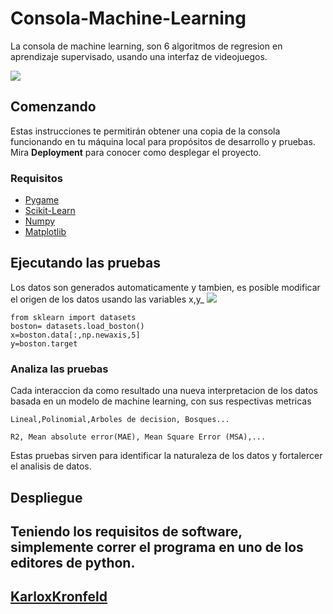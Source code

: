 # Consola-Machine-Learning

La consola de machine learning, son 6 algoritmos de regresion en aprendizaje supervisado, usando una interfaz de videojuegos.

![](https://media.giphy.com/media/dWNXUH0y1X0Behnx6H/giphy.gif)


## Comenzando 

Estas instrucciones te permitirán obtener una copia de la consola funcionando en tu máquina local para propósitos de desarrollo y pruebas.
Mira **Deployment** para conocer como desplegar el proyecto.

### Requisitos 

* [Pygame](https://www.pygame.org/wiki/GettingStarted)
* [Scikit-Learn](https://scikit-learn.org/) 
* [Numpy](https://numpy.org/) 
* [Matplotlib](https://matplotlib.org/)


## Ejecutando las pruebas 

Los datos son generados automaticamente y tambien, es posible modificar el origen de los datos usando las variables x,y_
![](https://user-images.githubusercontent.com/63472277/79079398-68b7ac00-7cd4-11ea-8d42-be699029968f.png)
```
from sklearn import datasets
boston= datasets.load_boston()
x=boston.data[:,np.newaxis,5]
y=boston.target
```

### Analiza las pruebas 

Cada interaccion da como resultado una nueva interpretacion de los datos basada en un modelo de machine learning, con sus respectivas metricas

```
Lineal,Polinomial,Arboles de decision, Bosques...
```

```
R2, Mean absolute error(MAE), Mean Square Error (MSA),...
```
Estas pruebas sirven para identificar la naturaleza de los datos y fortalercer el analisis de datos.

## Despliegue 
Teniendo los requisitos de software, simplemente correr el programa en uno de los editores de python.
---
[KarloxKronfeld](https://github.com/karloxkronfeld) 
---
